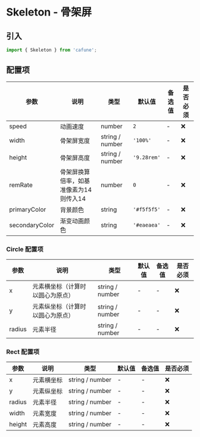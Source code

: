# Skeleton - 骨架屏

## 引入
```jsx
import { Skeleton } from 'cafune';
```

## 配置项
| 参数 | 说明 | 类型 | 默认值 |备选值 | 是否必须 |
| --- | --- | --- | --- | --- | --- |
| speed | 动画速度 | number | `2` | - | ❌ |
| width | 骨架屏宽度 | string / number | `'100%'` | - | ❌ |
| height | 骨架屏高度 | string / number | `'9.28rem'` | - | ❌ |
| remRate | 骨架屏换算倍率，如基准像素为14则传入14 | number | `0` | - | ❌ |
| primaryColor | 背景颜色 | string | `'#f5f5f5'` | - | ❌ |
| secondaryColor | 渐变动画颜色 | string | `'#eaeaea'` | - | ❌ |

### Circle 配置项
| 参数 | 说明 | 类型 | 默认值 |备选值 | 是否必须 |
| --- | --- | --- | --- | --- | --- |
| x | 元素横坐标（计算时以圆心为原点） | string / number | - | - | ❌ |
| y | 元素纵坐标（计算时以圆心为原点） | string / number | - | - | ❌ |
| radius | 元素半径 | string / number | - | - | ❌ |

### Rect 配置项
| 参数 | 说明 | 类型 | 默认值 |备选值 | 是否必须 |
| --- | --- | --- | --- | --- | --- |
| x | 元素横坐标 | string / number | - | - | ❌ |
| y | 元素纵坐标 | string / number | - | - | ❌ |
| radius | 元素半径 | string / number | - | - | ❌ |
| width | 元素宽度 | string / number | - | - | ❌ |
| height | 元素高度 | string / number | - | - | ❌ |
